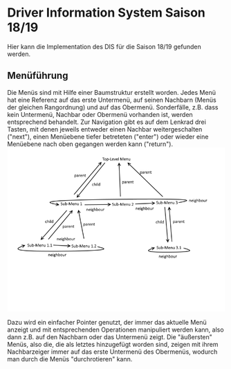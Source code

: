 # Driver Information System Saison 18/19

Hier kann die Implementation des DIS für die Saison 18/19 gefunden werden. 

## Menüführung
Die Menüs sind mit Hilfe einer Baumstruktur erstellt worden. Jedes Menü hat eine Referenz auf das 
erste Untermenü, auf seinen Nachbarn (Menüs der gleichen Rangordnung) und auf das Obermenü. Sonderfälle, z.B. dass kein Untermenü,
Nachbar oder Obermenü vorhanden ist, werden entsprechend behandelt. Zur Navigation gibt es auf dem Lenkrad
drei Tasten, mit denen jeweils entweder einen Nachbar weitergeschalten ("next"), einen Menüebene tiefer betreteten ("enter")
oder wieder eine Menüebene nach oben gegangen werden kann ("return"). 
![Idee](https://github.com/graps1/DIS_EFR_19/blob/master/doc/menu_structure.png)

Dazu wird ein einfacher Pointer genutzt, der immer das aktuelle Menü anzeigt und mit entsprechenden Operationen 
manipuliert werden kann, also dann z.B. auf den Nachbarn oder das Untermenü zeigt. Die "äußersten" Menüs, also die,
die als letztes hinzugefügt worden sind, zeigen mit ihrem Nachbarzeiger immer auf das erste Untermenü des Obermenüs,
wodurch man durch die Menüs "durchrotieren" kann.
